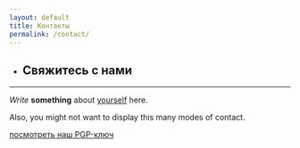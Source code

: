 ```yaml
---
layout: default
title: Контакты
permalink: /contact/
---
```


<ul>      
  <li>
             <h2>Свяжитесь с нами</h2>
  </li>
 </ul> 
</div>

<hr>

_Write_ **something** about [yourself](https://www.google.com/search?q=who+am+i) here.

Also, you might not want to display this many modes of contact.

[посмотреть наш PGP-ключ](/pgp)
